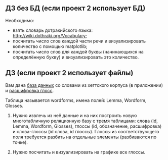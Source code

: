 ## ДЗ без БД (если проект 2 использует БД)

Необходимо:
 * взять словарь дотракийского языка: http://wiki.dothraki.org/Vocabulary;
 * посчитать число слов каждой части речи и визуализировать количество с помощью matplotlib;
 * посчитать число слов для каждой буквы (начинающихся на определённую букву) и визуализировать это количество.
 
 ## ДЗ (если проект 2 использует файлы)
 
Вам дана [база данных](https://github.com/ancatmara/learnpython2017/blob/master/%D0%A1%D0%B5%D0%BC%D0%B8%D0%BD%D0%B0%D1%80%D1%8B/data/hittite.db) со словами из хеттского корпуса (в приложении) и [расшифровка глосс](https://github.com/ancatmara/learnpython2017/blob/master/%D0%A1%D0%B5%D0%BC%D0%B8%D0%BD%D0%B0%D1%80%D1%8B/data/Glossing_rules.txt).

Таблица называется wordforms, имена полей: Lemma, Wordform, Glosses.

1. Нужно извлечь из неё данные и на них построить новую многотабличную реляционную базу с тремя таблицами: слова (id, Lemma, Wordform, Glosses), глоссы (id, обозначение, расшифровка) и слова-глоссы (id слова, id глоссы). Глоссы из соответствующего поля требуется разбить на отдельные элементы (разбиваются по точке). 

2. Нужно посчитать и визуализировать на графике все глоссы. 
